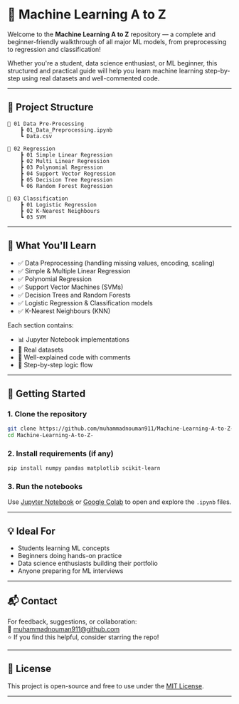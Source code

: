
# 🤖 Machine Learning A to Z

Welcome to the **Machine Learning A to Z** repository — a complete and beginner-friendly walkthrough of all major ML models, from preprocessing to regression and classification!

Whether you're a student, data science enthusiast, or ML beginner, this structured and practical guide will help you learn machine learning step-by-step using real datasets and well-commented code.

---
## 📂 Project Structure

```
📁 01 Data Pre-Processing
    ┣ 01_Data_Preprocessing.ipynb
    ┗ Data.csv

📁 02 Regression
    ┣ 01 Simple Linear Regression
    ┣ 02 Multi Linear Regression
    ┣ 03 Polynomial Regression
    ┣ 04 Support Vector Regression
    ┣ 05 Decision Tree Regression
    ┗ 06 Random Forest Regression

📁 03 Classification
    ┣ 01 Logistic Regression
    ┣ 02 K-Nearest Neighbours
    ┗ 03 SVM
```


---

## 🧠 What You'll Learn

- ✅ Data Preprocessing (handling missing values, encoding, scaling)
- ✅ Simple & Multiple Linear Regression
- ✅ Polynomial Regression
- ✅ Support Vector Machines (SVMs)
- ✅ Decision Trees and Random Forests
- ✅ Logistic Regression & Classification models
- ✅ K-Nearest Neighbours (KNN)

Each section contains:
- 📊 Jupyter Notebook implementations  
- 🧪 Real datasets  
- 🧾 Well-explained code with comments  
- 📌 Step-by-step logic flow

---

## 🚀 Getting Started

### 1. Clone the repository
```bash
git clone https://github.com/muhammadnouman911/Machine-Learning-A-to-Z-.git
cd Machine-Learning-A-to-Z-
```

### 2. Install requirements (if any)
```bash
pip install numpy pandas matplotlib scikit-learn
```

### 3. Run the notebooks
Use [Jupyter Notebook](https://jupyter.org/) or [Google Colab](https://colab.research.google.com/) to open and explore the `.ipynb` files.

---

## 💡 Ideal For

- Students learning ML concepts
- Beginners doing hands-on practice
- Data science enthusiasts building their portfolio
- Anyone preparing for ML interviews

---

## 📬 Contact

For feedback, suggestions, or collaboration:  
📧 muhammadnouman911@github.com  
⭐ If you find this helpful, consider starring the repo!

---

## 📄 License

This project is open-source and free to use under the [MIT License](LICENSE).

---
